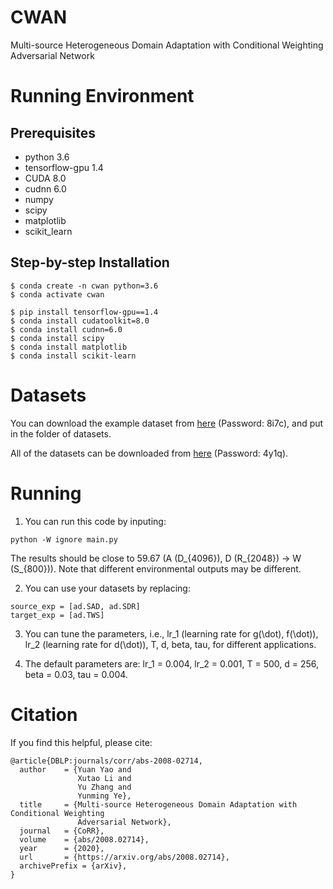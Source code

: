 # CWAN

Multi-source Heterogeneous Domain Adaptation with Conditional Weighting Adversarial Network

# Running Environment

## Prerequisites
* python 3.6
* tensorflow-gpu 1.4
* CUDA 8.0
* cudnn 6.0
* numpy
* scipy
* matplotlib
* scikit_learn

## Step-by-step Installation

```
$ conda create -n cwan python=3.6
$ conda activate cwan

$ pip install tensorflow-gpu==1.4
$ conda install cudatoolkit=8.0
$ conda install cudnn=6.0
$ conda install scipy
$ conda install matplotlib
$ conda install scikit-learn
```

# Datasets

You can download the example dataset from [here](https://pan.baidu.com/s/1-SuuuOFkC-sQ9z8_fq3zZg) (Password: 8i7c), and put in the folder of datasets.

All of the datasets can be downloaded from [here](https://pan.baidu.com/s/1lkSIsNRQJg6i5KffM1mxRg) (Password: 4y1q).

# Running

1. You can run this code by inputing: 
```
python -W ignore main.py
```
The results should be close to 59.67 (A (D_{4096}), D (R_{2048}) -> W (S_{800})). Note that different environmental outputs may be different.

2. You can use your datasets by replacing:
```
source_exp = [ad.SAD, ad.SDR]
target_exp = [ad.TWS]
```

3. You can tune the parameters, i.e., lr_1 (learning rate for g(\dot), f(\dot)), lr_2 (learning rate for d(\dot)), T, d, beta, tau, for different applications.

4. The default parameters are: lr_1 = 0.004, lr_2 = 0.001, T = 500, d = 256, beta = 0.03, tau = 0.004.

# Citation

If you find this helpful, please cite:
```
@article{DBLP:journals/corr/abs-2008-02714,
  author    = {Yuan Yao and
               Xutao Li and
               Yu Zhang and
               Yunming Ye},
  title     = {Multi-source Heterogeneous Domain Adaptation with Conditional Weighting
               Adversarial Network},
  journal   = {CoRR},
  volume    = {abs/2008.02714},
  year      = {2020},
  url       = {https://arxiv.org/abs/2008.02714},
  archivePrefix = {arXiv},
}
```
